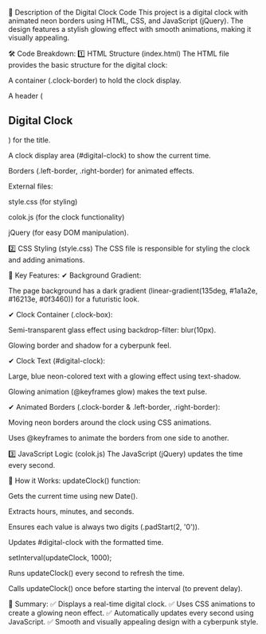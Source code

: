 


📜 Description of the Digital Clock Code
This project is a digital clock with animated neon borders using HTML, CSS, and JavaScript (jQuery). The design features a stylish glowing effect with smooth animations, making it visually appealing.

🛠 Code Breakdown:
1️⃣ HTML Structure (index.html)
The HTML file provides the basic structure for the digital clock:

A container (.clock-border) to hold the clock display.

A header (<h2>Digital Clock</h2>) for the title.

A clock display area (#digital-clock) to show the current time.

Borders (.left-border, .right-border) for animated effects.

External files:

style.css (for styling)

colok.js (for the clock functionality)

jQuery (for easy DOM manipulation).

2️⃣ CSS Styling (style.css)
The CSS file is responsible for styling the clock and adding animations.

🔹 Key Features:
✔ Background Gradient:

The page background has a dark gradient (linear-gradient(135deg, #1a1a2e, #16213e, #0f3460)) for a futuristic look.

✔ Clock Container (.clock-box):

Semi-transparent glass effect using backdrop-filter: blur(10px).

Glowing border and shadow for a cyberpunk feel.

✔ Clock Text (#digital-clock):

Large, blue neon-colored text with a glowing effect using text-shadow.

Glowing animation (@keyframes glow) makes the text pulse.

✔ Animated Borders (.clock-border & .left-border, .right-border):

Moving neon borders around the clock using CSS animations.

Uses @keyframes to animate the borders from one side to another.

3️⃣ JavaScript Logic (colok.js)
The JavaScript (jQuery) updates the time every second.

🔹 How it Works:
updateClock() function:

Gets the current time using new Date().

Extracts hours, minutes, and seconds.

Ensures each value is always two digits (.padStart(2, '0')).

Updates #digital-clock with the formatted time.

setInterval(updateClock, 1000);

Runs updateClock() every second to refresh the time.

Calls updateClock() once before starting the interval (to prevent delay).

🎯 Summary:
✅ Displays a real-time digital clock.
✅ Uses CSS animations to create a glowing neon effect.
✅ Automatically updates every second using JavaScript.
✅ Smooth and visually appealing design with a cyberpunk style.
